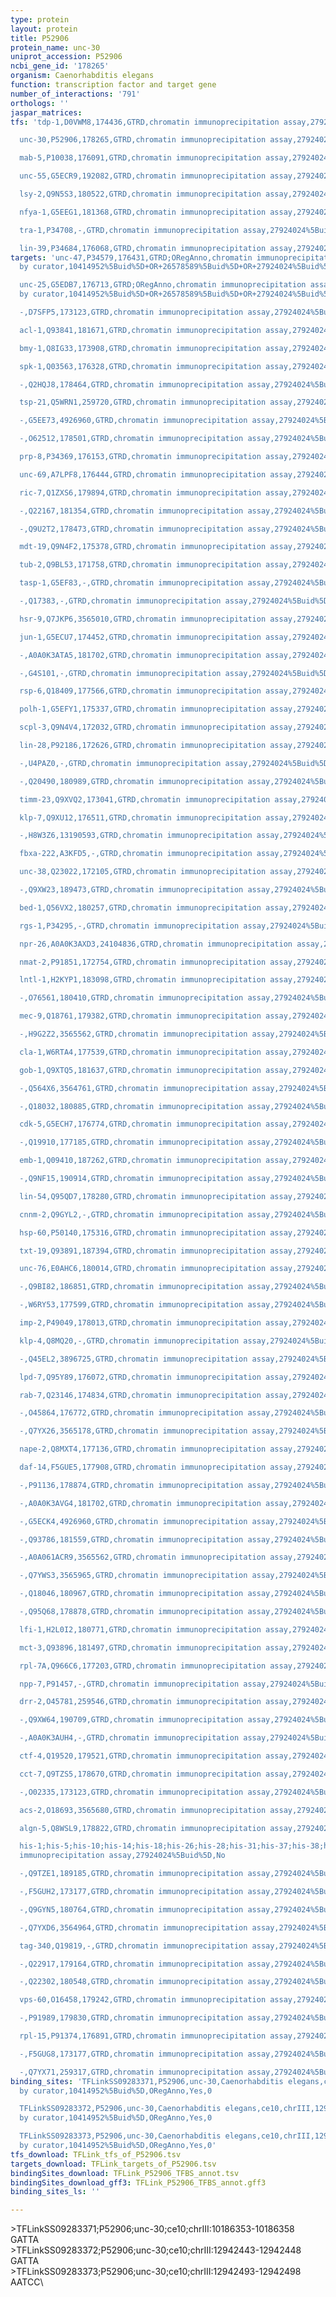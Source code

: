 ```yaml
---
type: protein
layout: protein
title: P52906
protein_name: unc-30
uniprot_accession: P52906
ncbi_gene_id: '178265'
organism: Caenorhabditis elegans
function: transcription factor and target gene
number_of_interactions: '791'
orthologs: ''
jaspar_matrices: 
tfs: 'tdp-1,D0VWM8,174436,GTRD,chromatin immunoprecipitation assay,27924024%5Buid%5D,No

  unc-30,P52906,178265,GTRD,chromatin immunoprecipitation assay,27924024%5Buid%5D,No

  mab-5,P10038,176091,GTRD,chromatin immunoprecipitation assay,27924024%5Buid%5D,No

  unc-55,G5ECR9,192082,GTRD,chromatin immunoprecipitation assay,27924024%5Buid%5D,No

  lsy-2,Q9N5S3,180522,GTRD,chromatin immunoprecipitation assay,27924024%5Buid%5D,No

  nfya-1,G5EEG1,181368,GTRD,chromatin immunoprecipitation assay,27924024%5Buid%5D,No

  tra-1,P34708,-,GTRD,chromatin immunoprecipitation assay,27924024%5Buid%5D,No

  lin-39,P34684,176068,GTRD,chromatin immunoprecipitation assay,27924024%5Buid%5D,No'
targets: 'unc-47,P34579,176431,GTRD;ORegAnno,chromatin immunoprecipitation assay;inferred
  by curator,10414952%5Buid%5D+OR+26578589%5Buid%5D+OR+27924024%5Buid%5D,Yes

  unc-25,G5EDB7,176713,GTRD;ORegAnno,chromatin immunoprecipitation assay;inferred
  by curator,10414952%5Buid%5D+OR+26578589%5Buid%5D+OR+27924024%5Buid%5D,Yes

  -,D7SFP5,173123,GTRD,chromatin immunoprecipitation assay,27924024%5Buid%5D,No

  acl-1,Q93841,181671,GTRD,chromatin immunoprecipitation assay,27924024%5Buid%5D,No

  bmy-1,Q8IG33,173908,GTRD,chromatin immunoprecipitation assay,27924024%5Buid%5D,No

  spk-1,Q03563,176328,GTRD,chromatin immunoprecipitation assay,27924024%5Buid%5D,No

  -,Q2HQJ8,178464,GTRD,chromatin immunoprecipitation assay,27924024%5Buid%5D,No

  tsp-21,Q5WRN1,259720,GTRD,chromatin immunoprecipitation assay,27924024%5Buid%5D,No

  -,G5EE73,4926960,GTRD,chromatin immunoprecipitation assay,27924024%5Buid%5D,No

  -,O62512,178501,GTRD,chromatin immunoprecipitation assay,27924024%5Buid%5D,No

  prp-8,P34369,176153,GTRD,chromatin immunoprecipitation assay,27924024%5Buid%5D,No

  unc-69,A7LPF8,176444,GTRD,chromatin immunoprecipitation assay,27924024%5Buid%5D,No

  ric-7,Q1ZXS6,179894,GTRD,chromatin immunoprecipitation assay,27924024%5Buid%5D,No

  -,Q22167,181354,GTRD,chromatin immunoprecipitation assay,27924024%5Buid%5D,No

  -,Q9U2T2,178473,GTRD,chromatin immunoprecipitation assay,27924024%5Buid%5D,No

  mdt-19,Q9N4F2,175378,GTRD,chromatin immunoprecipitation assay,27924024%5Buid%5D,No

  tub-2,Q9BL53,171758,GTRD,chromatin immunoprecipitation assay,27924024%5Buid%5D,No

  tasp-1,G5EF83,-,GTRD,chromatin immunoprecipitation assay,27924024%5Buid%5D,No

  -,Q17383,-,GTRD,chromatin immunoprecipitation assay,27924024%5Buid%5D,No

  hsr-9,Q7JKP6,3565010,GTRD,chromatin immunoprecipitation assay,27924024%5Buid%5D,No

  jun-1,G5ECU7,174452,GTRD,chromatin immunoprecipitation assay,27924024%5Buid%5D,No

  -,A0A0K3ATA5,181702,GTRD,chromatin immunoprecipitation assay,27924024%5Buid%5D,No

  -,G4S101,-,GTRD,chromatin immunoprecipitation assay,27924024%5Buid%5D,No

  rsp-6,Q18409,177566,GTRD,chromatin immunoprecipitation assay,27924024%5Buid%5D,No

  polh-1,G5EFY1,175337,GTRD,chromatin immunoprecipitation assay,27924024%5Buid%5D,No

  scpl-3,Q9N4V4,172032,GTRD,chromatin immunoprecipitation assay,27924024%5Buid%5D,No

  lin-28,P92186,172626,GTRD,chromatin immunoprecipitation assay,27924024%5Buid%5D,No

  -,U4PAZ0,-,GTRD,chromatin immunoprecipitation assay,27924024%5Buid%5D,No

  -,Q20490,180989,GTRD,chromatin immunoprecipitation assay,27924024%5Buid%5D,No

  timm-23,Q9XVQ2,173041,GTRD,chromatin immunoprecipitation assay,27924024%5Buid%5D,No

  klp-7,Q9XU12,176511,GTRD,chromatin immunoprecipitation assay,27924024%5Buid%5D,No

  -,H8W3Z6,13190593,GTRD,chromatin immunoprecipitation assay,27924024%5Buid%5D,No

  fbxa-222,A3KFD5,-,GTRD,chromatin immunoprecipitation assay,27924024%5Buid%5D,No

  unc-38,Q23022,172105,GTRD,chromatin immunoprecipitation assay,27924024%5Buid%5D,No

  -,Q9XW23,189473,GTRD,chromatin immunoprecipitation assay,27924024%5Buid%5D,No

  bed-1,Q56VX2,180257,GTRD,chromatin immunoprecipitation assay,27924024%5Buid%5D,No

  rgs-1,P34295,-,GTRD,chromatin immunoprecipitation assay,27924024%5Buid%5D,No

  npr-26,A0A0K3AXD3,24104836,GTRD,chromatin immunoprecipitation assay,27924024%5Buid%5D,No

  nmat-2,P91851,172754,GTRD,chromatin immunoprecipitation assay,27924024%5Buid%5D,No

  lntl-1,H2KYP1,183098,GTRD,chromatin immunoprecipitation assay,27924024%5Buid%5D,No

  -,O76561,180410,GTRD,chromatin immunoprecipitation assay,27924024%5Buid%5D,No

  mec-9,Q18761,179382,GTRD,chromatin immunoprecipitation assay,27924024%5Buid%5D,No

  -,H9G2Z2,3565562,GTRD,chromatin immunoprecipitation assay,27924024%5Buid%5D,No

  cla-1,W6RTA4,177539,GTRD,chromatin immunoprecipitation assay,27924024%5Buid%5D,No

  gob-1,Q9XTQ5,181637,GTRD,chromatin immunoprecipitation assay,27924024%5Buid%5D,No

  -,Q564X6,3564761,GTRD,chromatin immunoprecipitation assay,27924024%5Buid%5D,No

  -,Q18032,180885,GTRD,chromatin immunoprecipitation assay,27924024%5Buid%5D,No

  cdk-5,G5ECH7,176774,GTRD,chromatin immunoprecipitation assay,27924024%5Buid%5D,No

  -,Q19910,177185,GTRD,chromatin immunoprecipitation assay,27924024%5Buid%5D,No

  emb-1,Q09410,187262,GTRD,chromatin immunoprecipitation assay,27924024%5Buid%5D,No

  -,Q9NF15,190914,GTRD,chromatin immunoprecipitation assay,27924024%5Buid%5D,No

  lin-54,Q95QD7,178280,GTRD,chromatin immunoprecipitation assay,27924024%5Buid%5D,No

  cnnm-2,Q9GYL2,-,GTRD,chromatin immunoprecipitation assay,27924024%5Buid%5D,No

  hsp-60,P50140,175316,GTRD,chromatin immunoprecipitation assay,27924024%5Buid%5D,No

  txt-19,Q93891,187394,GTRD,chromatin immunoprecipitation assay,27924024%5Buid%5D,No

  unc-76,E0AHC6,180014,GTRD,chromatin immunoprecipitation assay,27924024%5Buid%5D,No

  -,Q9BI82,186851,GTRD,chromatin immunoprecipitation assay,27924024%5Buid%5D,No

  -,W6RY53,177599,GTRD,chromatin immunoprecipitation assay,27924024%5Buid%5D,No

  imp-2,P49049,178013,GTRD,chromatin immunoprecipitation assay,27924024%5Buid%5D,No

  klp-4,Q8MQ20,-,GTRD,chromatin immunoprecipitation assay,27924024%5Buid%5D,No

  -,Q45EL2,3896725,GTRD,chromatin immunoprecipitation assay,27924024%5Buid%5D,No

  lpd-7,Q95Y89,176072,GTRD,chromatin immunoprecipitation assay,27924024%5Buid%5D,No

  rab-7,Q23146,174834,GTRD,chromatin immunoprecipitation assay,27924024%5Buid%5D,No

  -,O45864,176772,GTRD,chromatin immunoprecipitation assay,27924024%5Buid%5D,No

  -,Q7YX26,3565178,GTRD,chromatin immunoprecipitation assay,27924024%5Buid%5D,No

  nape-2,Q8MXT4,177136,GTRD,chromatin immunoprecipitation assay,27924024%5Buid%5D,No

  daf-14,F5GUE5,177908,GTRD,chromatin immunoprecipitation assay,27924024%5Buid%5D,No

  -,P91136,178874,GTRD,chromatin immunoprecipitation assay,27924024%5Buid%5D,No

  -,A0A0K3AVG4,181702,GTRD,chromatin immunoprecipitation assay,27924024%5Buid%5D,No

  -,G5ECK4,4926960,GTRD,chromatin immunoprecipitation assay,27924024%5Buid%5D,No

  -,Q93786,181559,GTRD,chromatin immunoprecipitation assay,27924024%5Buid%5D,No

  -,A0A061ACR9,3565562,GTRD,chromatin immunoprecipitation assay,27924024%5Buid%5D,No

  -,Q7YWS3,3565965,GTRD,chromatin immunoprecipitation assay,27924024%5Buid%5D,No

  -,Q18046,180967,GTRD,chromatin immunoprecipitation assay,27924024%5Buid%5D,No

  -,Q95Q68,178878,GTRD,chromatin immunoprecipitation assay,27924024%5Buid%5D,No

  lfi-1,H2L0I2,180771,GTRD,chromatin immunoprecipitation assay,27924024%5Buid%5D,No

  mct-3,Q93896,181497,GTRD,chromatin immunoprecipitation assay,27924024%5Buid%5D,No

  rpl-7A,Q966C6,177203,GTRD,chromatin immunoprecipitation assay,27924024%5Buid%5D,No

  npp-7,P91457,-,GTRD,chromatin immunoprecipitation assay,27924024%5Buid%5D,No

  drr-2,O45781,259546,GTRD,chromatin immunoprecipitation assay,27924024%5Buid%5D,No

  -,Q9XW64,190709,GTRD,chromatin immunoprecipitation assay,27924024%5Buid%5D,No

  -,A0A0K3AUH4,-,GTRD,chromatin immunoprecipitation assay,27924024%5Buid%5D,No

  ctf-4,Q19520,179521,GTRD,chromatin immunoprecipitation assay,27924024%5Buid%5D,No

  cct-7,Q9TZS5,178670,GTRD,chromatin immunoprecipitation assay,27924024%5Buid%5D,No

  -,O02335,173123,GTRD,chromatin immunoprecipitation assay,27924024%5Buid%5D,No

  acs-2,O18693,3565680,GTRD,chromatin immunoprecipitation assay,27924024%5Buid%5D,No

  algn-5,Q8WSL9,178822,GTRD,chromatin immunoprecipitation assay,27924024%5Buid%5D,No

  his-1;his-5;his-10;his-14;his-18;his-26;his-28;his-31;his-37;his-38;his-46;his-50;his-56;his-60;his-64;his-67,P62784,175027;175032;177522;178050;178055;178066;179233;179260;179264;179267;179341;188792;191667;191671;191677;191680,GTRD,chromatin
  immunoprecipitation assay,27924024%5Buid%5D,No

  -,Q9TZE1,189185,GTRD,chromatin immunoprecipitation assay,27924024%5Buid%5D,No

  -,F5GUH2,173177,GTRD,chromatin immunoprecipitation assay,27924024%5Buid%5D,No

  -,Q9GYN5,180764,GTRD,chromatin immunoprecipitation assay,27924024%5Buid%5D,No

  -,Q7YXD6,3564964,GTRD,chromatin immunoprecipitation assay,27924024%5Buid%5D,No

  tag-340,Q19819,-,GTRD,chromatin immunoprecipitation assay,27924024%5Buid%5D,No

  -,Q22917,179164,GTRD,chromatin immunoprecipitation assay,27924024%5Buid%5D,No

  -,Q22302,180548,GTRD,chromatin immunoprecipitation assay,27924024%5Buid%5D,No

  vps-60,O16458,179242,GTRD,chromatin immunoprecipitation assay,27924024%5Buid%5D,No

  -,P91989,179830,GTRD,chromatin immunoprecipitation assay,27924024%5Buid%5D,No

  rpl-15,P91374,176891,GTRD,chromatin immunoprecipitation assay,27924024%5Buid%5D,No

  -,F5GUG8,173177,GTRD,chromatin immunoprecipitation assay,27924024%5Buid%5D,No

  -,Q7YX71,259317,GTRD,chromatin immunoprecipitation assay,27924024%5Buid%5D,No'
binding_sites: 'TFLinkSS09283371,P52906,unc-30,Caenorhabditis elegans,ce10,chrIII,10186353,10186358,-,ce10&position=chrIII:10186353-10186358,inferred
  by curator,10414952%5Buid%5D,ORegAnno,Yes,0

  TFLinkSS09283372,P52906,unc-30,Caenorhabditis elegans,ce10,chrIII,12942443,12942448,+,ce10&position=chrIII:12942443-12942448,inferred
  by curator,10414952%5Buid%5D,ORegAnno,Yes,0

  TFLinkSS09283373,P52906,unc-30,Caenorhabditis elegans,ce10,chrIII,12942493,12942498,+,ce10&position=chrIII:12942493-12942498,inferred
  by curator,10414952%5Buid%5D,ORegAnno,Yes,0'
tfs_download: TFLink_tfs_of_P52906.tsv
targets_download: TFLink_targets_of_P52906.tsv
bindingSites_download: TFLink_P52906_TFBS_annot.tsv
bindingSites_download_gff3: TFLink_P52906_TFBS_annot.gff3
binding_sites_ls: ''

---
```

\>TFLinkSS09283371;P52906;unc-30;ce10;chrIII:10186353-10186358\GATTA\\>TFLinkSS09283372;P52906;unc-30;ce10;chrIII:12942443-12942448\GATTA\\>TFLinkSS09283373;P52906;unc-30;ce10;chrIII:12942493-12942498\AATCC\